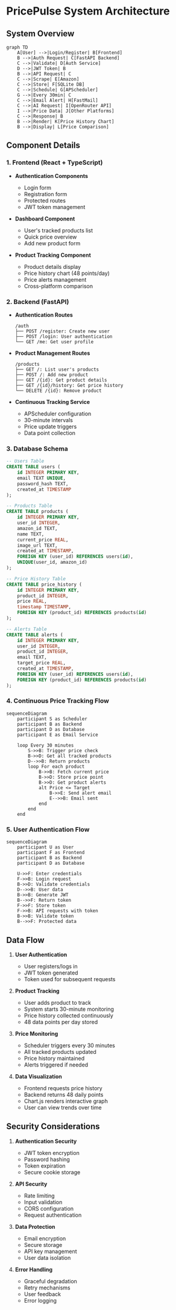 # PricePulse System Architecture

## System Overview

```mermaid
graph TD
    A[User] -->|Login/Register| B[Frontend]
    B -->|Auth Request| C[FastAPI Backend]
    C -->|Validate| D[Auth Service]
    D -->|JWT Token| B
    B -->|API Request| C
    C -->|Scrape| E[Amazon]
    C -->|Store| F[SQLite DB]
    C -->|Schedule| G[APScheduler]
    G -->|Every 30min| C
    C -->|Email Alert| H[FastMail]
    C -->|AI Request| I[OpenRouter API]
    I -->|Price Data| J[Other Platforms]
    C -->|Response| B
    B -->|Render| K[Price History Chart]
    B -->|Display| L[Price Comparison]
```

## Component Details

### 1. Frontend (React + TypeScript)

- **Authentication Components**

  - Login form
  - Registration form
  - Protected routes
  - JWT token management

- **Dashboard Component**

  - User's tracked products list
  - Quick price overview
  - Add new product form

- **Product Tracking Component**
  - Product details display
  - Price history chart (48 points/day)
  - Price alerts management
  - Cross-platform comparison

### 2. Backend (FastAPI)

- **Authentication Routes**

  ```
  /auth
  ├── POST /register: Create new user
  ├── POST /login: User authentication
  └── GET /me: Get user profile
  ```

- **Product Management Routes**

  ```
  /products
  ├── GET /: List user's products
  ├── POST /: Add new product
  ├── GET /{id}: Get product details
  ├── GET /{id}/history: Get price history
  └── DELETE /{id}: Remove product
  ```

- **Continuous Tracking Service**
  - APScheduler configuration
  - 30-minute intervals
  - Price update triggers
  - Data point collection

### 3. Database Schema

```sql
-- Users Table
CREATE TABLE users (
    id INTEGER PRIMARY KEY,
    email TEXT UNIQUE,
    password_hash TEXT,
    created_at TIMESTAMP
);

-- Products Table
CREATE TABLE products (
    id INTEGER PRIMARY KEY,
    user_id INTEGER,
    amazon_id TEXT,
    name TEXT,
    current_price REAL,
    image_url TEXT,
    created_at TIMESTAMP,
    FOREIGN KEY (user_id) REFERENCES users(id),
    UNIQUE(user_id, amazon_id)
);

-- Price History Table
CREATE TABLE price_history (
    id INTEGER PRIMARY KEY,
    product_id INTEGER,
    price REAL,
    timestamp TIMESTAMP,
    FOREIGN KEY (product_id) REFERENCES products(id)
);

-- Alerts Table
CREATE TABLE alerts (
    id INTEGER PRIMARY KEY,
    user_id INTEGER,
    product_id INTEGER,
    email TEXT,
    target_price REAL,
    created_at TIMESTAMP,
    FOREIGN KEY (user_id) REFERENCES users(id),
    FOREIGN KEY (product_id) REFERENCES products(id)
);
```

### 4. Continuous Price Tracking Flow

```mermaid
sequenceDiagram
    participant S as Scheduler
    participant B as Backend
    participant D as Database
    participant E as Email Service

    loop Every 30 minutes
        S->>B: Trigger price check
        B->>D: Get all tracked products
        D-->>B: Return products
        loop For each product
            B->>B: Fetch current price
            B->>D: Store price point
            B->>D: Get product alerts
            alt Price <= Target
                B->>E: Send alert email
                E-->>B: Email sent
            end
        end
    end
```

### 5. User Authentication Flow

```mermaid
sequenceDiagram
    participant U as User
    participant F as Frontend
    participant B as Backend
    participant D as Database

    U->>F: Enter credentials
    F->>B: Login request
    B->>D: Validate credentials
    D-->>B: User data
    B->>B: Generate JWT
    B-->>F: Return token
    F->>F: Store token
    F->>B: API requests with token
    B->>B: Validate token
    B-->>F: Protected data
```

## Data Flow

1. **User Authentication**

   - User registers/logs in
   - JWT token generated
   - Token used for subsequent requests

2. **Product Tracking**

   - User adds product to track
   - System starts 30-minute monitoring
   - Price history collected continuously
   - 48 data points per day stored

3. **Price Monitoring**

   - Scheduler triggers every 30 minutes
   - All tracked products updated
   - Price history maintained
   - Alerts triggered if needed

4. **Data Visualization**
   - Frontend requests price history
   - Backend returns 48 daily points
   - Chart.js renders interactive graph
   - User can view trends over time

## Security Considerations

1. **Authentication Security**

   - JWT token encryption
   - Password hashing
   - Token expiration
   - Secure cookie storage

2. **API Security**

   - Rate limiting
   - Input validation
   - CORS configuration
   - Request authentication

3. **Data Protection**

   - Email encryption
   - Secure storage
   - API key management
   - User data isolation

4. **Error Handling**
   - Graceful degradation
   - Retry mechanisms
   - User feedback
   - Error logging
